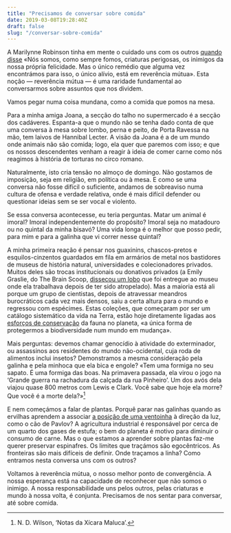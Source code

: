```yaml
---
title: "Precisamos de conversar sobre comida"
date: 2019-03-08T19:28:40Z
draft: false
slug: "/conversar-sobre-comida"
---
```


A Marilynne Robinson tinha em mente o cuidado uns com os outros [quando disse](https://www.nybooks.com/articles/2017/11/09/what-are-we-doing-here/) «Nós somos, como sempre fomos, criaturas perigosas, os inimigos da nossa própria felicidade. Mas o único remédio que alguma vez encontrámos para isso, o único alívio, está em reverência mútua». Esta noção — reverência mútua — é uma raridade fundamental ao conversarmos sobre assuntos que nos dividem.

Vamos pegar numa coisa mundana, como a comida que pomos na mesa.

Para a minha amiga Joana, a secção do talho no supermercado é a secção dos cadáveres. Espanta-a que o mundo não se tenha dado conta de que uma conversa à mesa sobre lombo, perna e peito, de Porta Ravessa na mão, tem laivos de Hannibal Lecter. A visão da Joana é a de um mundo onde animais não são comida; logo, ela quer que paremos com isso; e que os nossos descendentes venham a reagir à ideia de comer carne como nós reagimos à história de torturas no circo romano.

Naturalmente, isto cria tensão no almoço de domingo. Não gostamos de imposição, seja em religião, em política ou à mesa. E como se uma conversa não fosse difícil o suficiente, andamos de sobreaviso numa cultura de ofensa e verdade relativa, onde é mais difícil defender ou questionar ideias sem se ser vocal e violento.

Se essa conversa acontecesse, eu teria perguntas. Matar um animal é imoral? Imoral independentemente do propósito? Imoral seja no matadouro ou no quintal da minha bisavó? Uma vida longa é o melhor que posso pedir, para mim e para a galinha que vi correr nesse quintal?

A minha primeira reação é pensar nos guaxinins, chascos-pretos e esquilos-cinzentos guardados em fila em armários de metal nos bastidores de museus de história natural, universidades e colecionadores privados. Muitos deles são trocas institucionais ou donativos privados (a Emily Graslie, do The Brain Scoop, [dissecou um lobo](https://youtu.be/l-QWxuzuB8E) que foi entregue ao museu onde ela trabalhava depois de ter sido atropelado). Mas a maioria está ali porque um grupo de cientistas, depois de atravessar meandros burocráticos cada vez mais densos, saiu a certa altura para o mundo e regressou com espécimes. Estas coleções, que começaram por ser um catálogo sistemático da vida na Terra, estão hoje diretamente ligadas aos [esforços de conservação](https://news.mongabay.com/2014/12/to-collect-or-not-to-collect-experts-debate-the-need-for-specimens/) da fauna no planeta, «a única forma de protegermos a biodiversidade num mundo em mudança».

Mais perguntas: devemos chamar genocídio à atividade do exterminador, ou assassinos aos residentes do mundo não-ocidental, cuja roda de alimentos inclui insetos? Demonstramos a mesma consideração pela galinha e pela minhoca que ela bica e engole? «Tem uma formiga no seu sapato. É uma formiga das boas. Na primavera passada, ela virou o jogo na ‘Grande guerra na rachadura da calçada da rua Pinheiro’. Um dos avós dela viajou quase 800 metros com Lewis e Clark. Você sabe que hoje ela morre? Que você é a morte dela?»[^1]

E nem começámos a falar de plantas. Porquê parar nas galinhas quando as ervilhas aprendem a associar [a posição de uma ventoinha](https://www.wnycstudios.org/story/smarty-plants) à direção da luz, como o cão de Pavlov? A agricultura industrial é responsável por cerca de um quarto dos gases de estufa; o bem do planeta é motivo para diminuir o consumo de carne. Mas o que estamos a aprender sobre plantas faz-me querer preservar espinafres. Os limites que traçámos são egocêntricos. As fronteiras são mais difíceis de definir. Onde traçamos a linha? Como entramos nesta conversa uns com os outros?

Voltamos à reverência mútua, o nosso melhor ponto de convergência. A nossa esperança está na capacidade de reconhecer que não somos o inimigo. A nossa responsabilidade uns pelos outros, pelas criaturas e mundo à nossa volta, é conjunta. Precisamos de nos sentar para conversar, até sobre comida.

[^1]: N. D. Wilson, ‘Notas da Xícara Maluca’.